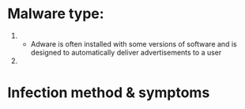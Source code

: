 # **Malware type:**
1. - Adware is often installed with some versions of software and is designed to automatically deliver advertisements to a user
2. 

# Infection method & symptoms
